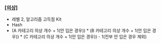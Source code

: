 ### [[의상]](https://school.programmers.co.kr/learn/courses/30/lessons/42578)
- 레벨 2, 알고리즘 고득점 Kit
- Hash
- (A 카테고리 의상 개수 + 1(안 입은 경우)) * (B 카테고리 의상 개수 + 1(안 입은 경우)) * (C 카테고리 의상 개수 + 1(안 입은 경우)) - 1(전부 안 입은 경우 제외)
